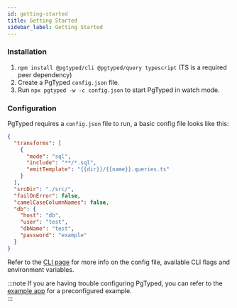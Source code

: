 ```yaml
---
id: getting-started
title: Getting Started 
sidebar_label: Getting Started
---
```


### Installation

1. `npm install @pgtyped/cli @pgtyped/query typescript` (TS is a required peer dependency)
2. Create a PgTyped `config.json` file.
3. Run `npx pgtyped -w -c config.json` to start PgTyped in watch mode.

### Configuration

PgTyped requires a `config.json` file to run, a basic config file looks like this:
```json title="config.json"
{
  "transforms": [
    {
      "mode": "sql",
      "include": "**/*.sql",
      "emitTemplate": "{{dir}}/{{name}}.queries.ts"
    }
  ],
  "srcDir": "./src/",
  "failOnError": false,
  "camelCaseColumnNames": false,
  "db": {
    "host": "db",
    "user": "test",
    "dbName": "test",
    "password": "example"
  }
}
```

Refer to the [CLI page](cli) for more info on the config file, available CLI flags and environment variables.

:::note
If you are having trouble configuring PgTyped, you can refer to the [example app](https://github.com/adelsz/pgtyped/tree/master/packages/example) for a preconfigured example.  
:::


